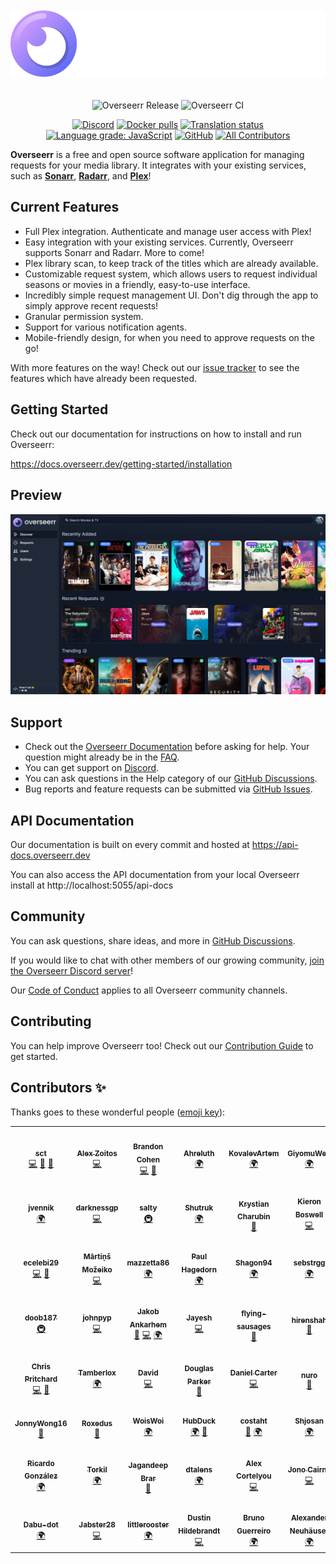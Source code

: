 <p align="center">
<img src="./public/logo_full.svg" alt="Overseerr" style="margin: 20px 0;">
</p>
<p align="center">
<img src="https://github.com/sct/overseerr/workflows/Overseerr%20Release/badge.svg?branch=master" alt="Overseerr Release" />
<img src="https://github.com/sct/overseerr/workflows/Overseerr%20CI/badge.svg" alt="Overseerr CI">
</p>
<p align="center">
<a href="https://discord.gg/overseerr"><img src="https://img.shields.io/discord/783137440809746482" alt="Discord"></a>
<a href="https://hub.docker.com/r/sctx/overseerr"><img src="https://img.shields.io/docker/pulls/sctx/overseerr" alt="Docker pulls"></a>
<a href="https://hosted.weblate.org/engage/overseerr/"><img src="https://hosted.weblate.org/widgets/overseerr/-/overseerr-frontend/svg-badge.svg" alt="Translation status" /></a>
<a href="https://lgtm.com/projects/g/sct/overseerr/context:javascript"><img alt="Language grade: JavaScript" src="https://img.shields.io/lgtm/grade/javascript/g/sct/overseerr.svg?logo=lgtm&logoWidth=18"/></a>
<a href="https://github.com/sct/overseerr/blob/develop/LICENSE"><img alt="GitHub" src="https://img.shields.io/github/license/sct/overseerr"></a>
<!-- ALL-CONTRIBUTORS-BADGE:START - Do not remove or modify this section -->
<a href="#contributors-"><img alt="All Contributors" src="https://img.shields.io/badge/all_contributors-55-orange.svg"/></a>
<!-- ALL-CONTRIBUTORS-BADGE:END -->
</p>

**Overseerr** is a free and open source software application for managing requests for your media library. It integrates with your existing services, such as **[Sonarr](https://sonarr.tv/)**, **[Radarr](https://radarr.video/)**, and **[Plex](https://www.plex.tv/)**!

## Current Features

- Full Plex integration. Authenticate and manage user access with Plex!
- Easy integration with your existing services. Currently, Overseerr supports Sonarr and Radarr. More to come!
- Plex library scan, to keep track of the titles which are already available.
- Customizable request system, which allows users to request individual seasons or movies in a friendly, easy-to-use interface.
- Incredibly simple request management UI. Don't dig through the app to simply approve recent requests!
- Granular permission system.
- Support for various notification agents.
- Mobile-friendly design, for when you need to approve requests on the go!

With more features on the way! Check out our [issue tracker](https://github.com/sct/overseerr/issues) to see the features which have already been requested.

## Getting Started

Check out our documentation for instructions on how to install and run Overseerr:

https://docs.overseerr.dev/getting-started/installation

## Preview

<img src="./public/preview.jpg">

## Support

- Check out the [Overseerr Documentation](https://docs.overseerr.dev/) before asking for help. Your question might already be in the [FAQ](https://docs.overseerr.dev/support/faq).
- You can get support on [Discord](https://discord.gg/overseerr).
- You can ask questions in the Help category of our [GitHub Discussions](https://github.com/sct/overseerr/discussions).
- Bug reports and feature requests can be submitted via [GitHub Issues](https://github.com/sct/overseerr/issues).

## API Documentation

Our documentation is built on every commit and hosted at https://api-docs.overseerr.dev

You can also access the API documentation from your local Overseerr install at http://localhost:5055/api-docs

## Community

You can ask questions, share ideas, and more in [GitHub Discussions](https://github.com/sct/overseerr/discussions).

If you would like to chat with other members of our growing community, [join the Overseerr Discord server](https://discord.gg/overseerr)!

Our [Code of Conduct](https://github.com/sct/overseerr/blob/develop/CODE_OF_CONDUCT.md) applies to all Overseerr community channels.

## Contributing

You can help improve Overseerr too! Check out our [Contribution Guide](https://github.com/sct/overseerr/blob/develop/CONTRIBUTING.md) to get started.

## Contributors ✨

Thanks goes to these wonderful people ([emoji key](https://allcontributors.org/docs/en/emoji-key)):

<!-- ALL-CONTRIBUTORS-LIST:START - Do not remove or modify this section -->
<!-- prettier-ignore-start -->
<!-- markdownlint-disable -->
<table>
  <tr>
    <td align="center"><a href="https://sct.dev"><img src="https://avatars1.githubusercontent.com/u/234213?v=4?s=100" width="100px;" alt=""/><br /><sub><b>sct</b></sub></a><br /><a href="https://github.com/sct/overseerr/commits?author=sct" title="Code">💻</a> <a href="#design-sct" title="Design">🎨</a> <a href="#ideas-sct" title="Ideas, Planning, & Feedback">🤔</a></td>
    <td align="center"><a href="https://github.com/azoitos"><img src="https://avatars2.githubusercontent.com/u/26529049?v=4?s=100" width="100px;" alt=""/><br /><sub><b>Alex Zoitos</b></sub></a><br /><a href="https://github.com/sct/overseerr/commits?author=azoitos" title="Code">💻</a></td>
    <td align="center"><a href="https://github.com/OwsleyJr"><img src="https://avatars3.githubusercontent.com/u/8635678?v=4?s=100" width="100px;" alt=""/><br /><sub><b>Brandon Cohen</b></sub></a><br /><a href="https://github.com/sct/overseerr/commits?author=OwsleyJr" title="Code">💻</a> <a href="https://github.com/sct/overseerr/commits?author=OwsleyJr" title="Documentation">📖</a></td>
    <td align="center"><a href="https://github.com/Ahreluth"><img src="https://avatars2.githubusercontent.com/u/75682440?v=4?s=100" width="100px;" alt=""/><br /><sub><b>Ahreluth</b></sub></a><br /><a href="#translation-Ahreluth" title="Translation">🌍</a></td>
    <td align="center"><a href="https://github.com/KovalevArtem"><img src="https://avatars0.githubusercontent.com/u/36500228?v=4?s=100" width="100px;" alt=""/><br /><sub><b>KovalevArtem</b></sub></a><br /><a href="#translation-KovalevArtem" title="Translation">🌍</a></td>
    <td align="center"><a href="https://github.com/GiyomuWeb"><img src="https://avatars0.githubusercontent.com/u/62489209?v=4?s=100" width="100px;" alt=""/><br /><sub><b>GiyomuWeb</b></sub></a><br /><a href="#translation-GiyomuWeb" title="Translation">🌍</a></td>
    <td align="center"><a href="https://github.com/angrycuban13"><img src="https://avatars3.githubusercontent.com/u/39564898?v=4?s=100" width="100px;" alt=""/><br /><sub><b>Angry Cuban</b></sub></a><br /><a href="https://github.com/sct/overseerr/commits?author=angrycuban13" title="Documentation">📖</a></td>
  </tr>
  <tr>
    <td align="center"><a href="https://github.com/jvennik"><img src="https://avatars3.githubusercontent.com/u/6672637?v=4?s=100" width="100px;" alt=""/><br /><sub><b>jvennik</b></sub></a><br /><a href="#translation-jvennik" title="Translation">🌍</a></td>
    <td align="center"><a href="https://github.com/darknessgp"><img src="https://avatars0.githubusercontent.com/u/1521243?v=4?s=100" width="100px;" alt=""/><br /><sub><b>darknessgp</b></sub></a><br /><a href="https://github.com/sct/overseerr/commits?author=darknessgp" title="Code">💻</a></td>
    <td align="center"><a href="https://github.com/saltydk"><img src="https://avatars1.githubusercontent.com/u/6587950?v=4?s=100" width="100px;" alt=""/><br /><sub><b>salty</b></sub></a><br /><a href="#infra-saltydk" title="Infrastructure (Hosting, Build-Tools, etc)">🚇</a></td>
    <td align="center"><a href="https://github.com/Shutruk"><img src="https://avatars2.githubusercontent.com/u/9198633?v=4?s=100" width="100px;" alt=""/><br /><sub><b>Shutruk</b></sub></a><br /><a href="#translation-Shutruk" title="Translation">🌍</a></td>
    <td align="center"><a href="https://github.com/krystiancharubin"><img src="https://avatars2.githubusercontent.com/u/17775600?v=4?s=100" width="100px;" alt=""/><br /><sub><b>Krystian Charubin</b></sub></a><br /><a href="#design-krystiancharubin" title="Design">🎨</a></td>
    <td align="center"><a href="https://github.com/kieron"><img src="https://avatars2.githubusercontent.com/u/8655212?v=4?s=100" width="100px;" alt=""/><br /><sub><b>Kieron Boswell</b></sub></a><br /><a href="https://github.com/sct/overseerr/commits?author=kieron" title="Code">💻</a></td>
    <td align="center"><a href="https://github.com/samwiseg0"><img src="https://avatars1.githubusercontent.com/u/2241731?v=4?s=100" width="100px;" alt=""/><br /><sub><b>samwiseg0</b></sub></a><br /><a href="#question-samwiseg0" title="Answering Questions">💬</a> <a href="#infra-samwiseg0" title="Infrastructure (Hosting, Build-Tools, etc)">🚇</a></td>
  </tr>
  <tr>
    <td align="center"><a href="https://github.com/ecelebi29"><img src="https://avatars2.githubusercontent.com/u/8337120?v=4?s=100" width="100px;" alt=""/><br /><sub><b>ecelebi29</b></sub></a><br /><a href="https://github.com/sct/overseerr/commits?author=ecelebi29" title="Code">💻</a> <a href="https://github.com/sct/overseerr/commits?author=ecelebi29" title="Documentation">📖</a></td>
    <td align="center"><a href="https://github.com/mmozeiko"><img src="https://avatars3.githubusercontent.com/u/1665010?v=4?s=100" width="100px;" alt=""/><br /><sub><b>Mārtiņš Možeiko</b></sub></a><br /><a href="https://github.com/sct/overseerr/commits?author=mmozeiko" title="Code">💻</a></td>
    <td align="center"><a href="https://github.com/mazzetta86"><img src="https://avatars2.githubusercontent.com/u/45591560?v=4?s=100" width="100px;" alt=""/><br /><sub><b>mazzetta86</b></sub></a><br /><a href="#translation-mazzetta86" title="Translation">🌍</a></td>
    <td align="center"><a href="https://github.com/Panzer1119"><img src="https://avatars1.githubusercontent.com/u/23016343?v=4?s=100" width="100px;" alt=""/><br /><sub><b>Paul Hagedorn</b></sub></a><br /><a href="#translation-Panzer1119" title="Translation">🌍</a></td>
    <td align="center"><a href="https://github.com/Shagon94"><img src="https://avatars3.githubusercontent.com/u/9140783?v=4?s=100" width="100px;" alt=""/><br /><sub><b>Shagon94</b></sub></a><br /><a href="#translation-Shagon94" title="Translation">🌍</a></td>
    <td align="center"><a href="https://github.com/sebstrgg"><img src="https://avatars3.githubusercontent.com/u/27026694?v=4?s=100" width="100px;" alt=""/><br /><sub><b>sebstrgg</b></sub></a><br /><a href="#translation-sebstrgg" title="Translation">🌍</a></td>
    <td align="center"><a href="https://github.com/danshilm"><img src="https://avatars2.githubusercontent.com/u/20923978?v=4?s=100" width="100px;" alt=""/><br /><sub><b>Danshil Mungur</b></sub></a><br /><a href="https://github.com/sct/overseerr/commits?author=danshilm" title="Code">💻</a> <a href="https://github.com/sct/overseerr/commits?author=danshilm" title="Documentation">📖</a></td>
  </tr>
  <tr>
    <td align="center"><a href="https://github.com/doob187"><img src="https://avatars1.githubusercontent.com/u/60312740?v=4?s=100" width="100px;" alt=""/><br /><sub><b>doob187</b></sub></a><br /><a href="#infra-doob187" title="Infrastructure (Hosting, Build-Tools, etc)">🚇</a></td>
    <td align="center"><a href="https://github.com/johnpyp"><img src="https://avatars2.githubusercontent.com/u/20625636?v=4?s=100" width="100px;" alt=""/><br /><sub><b>johnpyp</b></sub></a><br /><a href="https://github.com/sct/overseerr/commits?author=johnpyp" title="Code">💻</a></td>
    <td align="center"><a href="https://github.com/ankarhem"><img src="https://avatars1.githubusercontent.com/u/14110063?v=4?s=100" width="100px;" alt=""/><br /><sub><b>Jakob Ankarhem</b></sub></a><br /><a href="https://github.com/sct/overseerr/commits?author=ankarhem" title="Documentation">📖</a> <a href="https://github.com/sct/overseerr/commits?author=ankarhem" title="Code">💻</a> <a href="#translation-ankarhem" title="Translation">🌍</a></td>
    <td align="center"><a href="https://github.com/jayesh100"><img src="https://avatars1.githubusercontent.com/u/8022175?v=4?s=100" width="100px;" alt=""/><br /><sub><b>Jayesh</b></sub></a><br /><a href="https://github.com/sct/overseerr/commits?author=jayesh100" title="Code">💻</a></td>
    <td align="center"><a href="https://github.com/flying-sausages"><img src="https://avatars1.githubusercontent.com/u/23618693?v=4?s=100" width="100px;" alt=""/><br /><sub><b>flying-sausages</b></sub></a><br /><a href="https://github.com/sct/overseerr/commits?author=flying-sausages" title="Documentation">📖</a></td>
    <td align="center"><a href="https://github.com/hirenshah"><img src="https://avatars2.githubusercontent.com/u/418112?v=4?s=100" width="100px;" alt=""/><br /><sub><b>hirenshah</b></sub></a><br /><a href="https://github.com/sct/overseerr/commits?author=hirenshah" title="Documentation">📖</a></td>
    <td align="center"><a href="https://github.com/TheCatLady"><img src="https://avatars0.githubusercontent.com/u/52870424?v=4?s=100" width="100px;" alt=""/><br /><sub><b>TheCatLady</b></sub></a><br /><a href="https://github.com/sct/overseerr/commits?author=TheCatLady" title="Code">💻</a> <a href="#translation-TheCatLady" title="Translation">🌍</a> <a href="https://github.com/sct/overseerr/commits?author=TheCatLady" title="Documentation">📖</a></td>
  </tr>
  <tr>
    <td align="center"><a href="https://github.com/chriscpritchard"><img src="https://avatars1.githubusercontent.com/u/1839074?v=4?s=100" width="100px;" alt=""/><br /><sub><b>Chris Pritchard</b></sub></a><br /><a href="https://github.com/sct/overseerr/commits?author=chriscpritchard" title="Code">💻</a> <a href="https://github.com/sct/overseerr/commits?author=chriscpritchard" title="Documentation">📖</a></td>
    <td align="center"><a href="https://github.com/Tamberlox"><img src="https://avatars3.githubusercontent.com/u/56069014?v=4?s=100" width="100px;" alt=""/><br /><sub><b>Tamberlox</b></sub></a><br /><a href="#translation-Tamberlox" title="Translation">🌍</a></td>
    <td align="center"><a href="https://hmnd.io"><img src="https://avatars.githubusercontent.com/u/12853597?v=4?s=100" width="100px;" alt=""/><br /><sub><b>David</b></sub></a><br /><a href="https://github.com/sct/overseerr/commits?author=hmnd" title="Code">💻</a></td>
    <td align="center"><a href="https://www.douglas-parker.com"><img src="https://avatars.githubusercontent.com/u/18235822?v=4?s=100" width="100px;" alt=""/><br /><sub><b>Douglas Parker</b></sub></a><br /><a href="https://github.com/sct/overseerr/commits?author=douglasparker" title="Documentation">📖</a></td>
    <td align="center"><a href="https://github.com/dancarter"><img src="https://avatars.githubusercontent.com/u/4387516?v=4?s=100" width="100px;" alt=""/><br /><sub><b>Daniel Carter</b></sub></a><br /><a href="https://github.com/sct/overseerr/commits?author=dancarter" title="Code">💻</a></td>
    <td align="center"><a href="https://nuro.dev"><img src="https://avatars.githubusercontent.com/u/4991309?v=4?s=100" width="100px;" alt=""/><br /><sub><b>nuro</b></sub></a><br /><a href="https://github.com/sct/overseerr/commits?author=NuroDev" title="Documentation">📖</a></td>
    <td align="center"><a href="https://github.com/onedr0p"><img src="https://avatars.githubusercontent.com/u/213795?v=4?s=100" width="100px;" alt=""/><br /><sub><b>ᗪєνιη ᗷυнʟ</b></sub></a><br /><a href="#infra-onedr0p" title="Infrastructure (Hosting, Build-Tools, etc)">🚇</a></td>
  </tr>
  <tr>
    <td align="center"><a href="https://github.com/JonnyWong16"><img src="https://avatars.githubusercontent.com/u/9099342?v=4?s=100" width="100px;" alt=""/><br /><sub><b>JonnyWong16</b></sub></a><br /><a href="https://github.com/sct/overseerr/commits?author=JonnyWong16" title="Documentation">📖</a></td>
    <td align="center"><a href="https://github.com/Roxedus"><img src="https://avatars.githubusercontent.com/u/7110194?v=4?s=100" width="100px;" alt=""/><br /><sub><b>Roxedus</b></sub></a><br /><a href="https://github.com/sct/overseerr/commits?author=Roxedus" title="Documentation">📖</a></td>
    <td align="center"><a href="https://github.com/WoisWoi"><img src="https://avatars.githubusercontent.com/u/75491231?v=4?s=100" width="100px;" alt=""/><br /><sub><b>WoisWoi</b></sub></a><br /><a href="#translation-WoisWoi" title="Translation">🌍</a></td>
    <td align="center"><a href="https://github.com/HubDuck"><img src="https://avatars.githubusercontent.com/u/77843475?v=4?s=100" width="100px;" alt=""/><br /><sub><b>HubDuck</b></sub></a><br /><a href="#translation-HubDuck" title="Translation">🌍</a> <a href="https://github.com/sct/overseerr/commits?author=HubDuck" title="Documentation">📖</a></td>
    <td align="center"><a href="https://github.com/costaht"><img src="https://avatars.githubusercontent.com/u/50637431?v=4?s=100" width="100px;" alt=""/><br /><sub><b>costaht</b></sub></a><br /><a href="https://github.com/sct/overseerr/commits?author=costaht" title="Documentation">📖</a> <a href="#translation-costaht" title="Translation">🌍</a></td>
    <td align="center"><a href="https://github.com/Shjosan"><img src="https://avatars.githubusercontent.com/u/20847626?v=4?s=100" width="100px;" alt=""/><br /><sub><b>Shjosan</b></sub></a><br /><a href="#translation-Shjosan" title="Translation">🌍</a></td>
    <td align="center"><a href="https://github.com/kobaubarr"><img src="https://avatars.githubusercontent.com/u/28481522?v=4?s=100" width="100px;" alt=""/><br /><sub><b>kobaubarr</b></sub></a><br /><a href="#translation-kobaubarr" title="Translation">🌍</a></td>
  </tr>
  <tr>
    <td align="center"><a href="https://github.com/notorius28"><img src="https://avatars.githubusercontent.com/u/1621513?v=4?s=100" width="100px;" alt=""/><br /><sub><b>Ricardo González</b></sub></a><br /><a href="#translation-notorius28" title="Translation">🌍</a></td>
    <td align="center"><a href="http://torkili.uz"><img src="https://avatars.githubusercontent.com/u/460764?v=4?s=100" width="100px;" alt=""/><br /><sub><b>Torkil</b></sub></a><br /><a href="#translation-Torkiliuz" title="Translation">🌍</a></td>
    <td align="center"><a href="https://www.jagandeepbrar.io"><img src="https://avatars.githubusercontent.com/u/3048295?v=4?s=100" width="100px;" alt=""/><br /><sub><b>Jagandeep Brar</b></sub></a><br /><a href="https://github.com/sct/overseerr/commits?author=JagandeepBrar" title="Documentation">📖</a></td>
    <td align="center"><a href="http://dtalens.com"><img src="https://avatars.githubusercontent.com/u/6631832?v=4?s=100" width="100px;" alt=""/><br /><sub><b>dtalens</b></sub></a><br /><a href="#translation-dtalens" title="Translation">🌍</a></td>
    <td align="center"><a href="https://github.com/acortelyou"><img src="https://avatars.githubusercontent.com/u/1689668?v=4?s=100" width="100px;" alt=""/><br /><sub><b>Alex Cortelyou</b></sub></a><br /><a href="https://github.com/sct/overseerr/commits?author=acortelyou" title="Code">💻</a></td>
    <td align="center"><a href="https://nz.linkedin.com/in/jonocairns"><img src="https://avatars.githubusercontent.com/u/182836?v=4?s=100" width="100px;" alt=""/><br /><sub><b>Jono Cairns</b></sub></a><br /><a href="https://github.com/sct/overseerr/commits?author=jonocairns" title="Code">💻</a></td>
    <td align="center"><a href="https://scias.net/"><img src="https://avatars.githubusercontent.com/u/439655?v=4?s=100" width="100px;" alt=""/><br /><sub><b>DJScias</b></sub></a><br /><a href="#translation-DJScias" title="Translation">🌍</a></td>
  </tr>
  <tr>
    <td align="center"><a href="https://github.com/Dabu-dot"><img src="https://avatars.githubusercontent.com/u/52525576?v=4?s=100" width="100px;" alt=""/><br /><sub><b>Dabu-dot</b></sub></a><br /><a href="#translation-Dabu-dot" title="Translation">🌍</a></td>
    <td align="center"><a href="https://github.com/Jabster28"><img src="https://avatars.githubusercontent.com/u/29015942?v=4?s=100" width="100px;" alt=""/><br /><sub><b>Jabster28</b></sub></a><br /><a href="https://github.com/sct/overseerr/commits?author=Jabster28" title="Code">💻</a></td>
    <td align="center"><a href="https://github.com/littlerooster"><img src="https://avatars.githubusercontent.com/u/83890654?v=4?s=100" width="100px;" alt=""/><br /><sub><b>littlerooster</b></sub></a><br /><a href="#translation-littlerooster" title="Translation">🌍</a></td>
    <td align="center"><a href="https://github.com/dphildebrandt"><img src="https://avatars.githubusercontent.com/u/154459?v=4?s=100" width="100px;" alt=""/><br /><sub><b>Dustin Hildebrandt</b></sub></a><br /><a href="https://github.com/sct/overseerr/commits?author=dphildebrandt" title="Code">💻</a></td>
    <td align="center"><a href="https://github.com/Generator"><img src="https://avatars.githubusercontent.com/u/44146?v=4?s=100" width="100px;" alt=""/><br /><sub><b>Bruno Guerreiro</b></sub></a><br /><a href="#translation-Generator" title="Translation">🌍</a></td>
    <td align="center"><a href="https://github.com/iceHtwoO"><img src="https://avatars.githubusercontent.com/u/27020492?v=4?s=100" width="100px;" alt=""/><br /><sub><b>Alexander Neuhäuser</b></sub></a><br /><a href="#translation-iceHtwoO" title="Translation">🌍</a></td>
  </tr>
</table>

<!-- markdownlint-restore -->
<!-- prettier-ignore-end -->

<!-- ALL-CONTRIBUTORS-LIST:END -->
